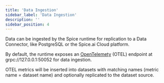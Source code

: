 ```yaml
---
title: 'Data Ingestion'
sidebar_label: 'Data Ingestion'
description: ''
sidebar_position: 4
---
```



Data can be ingested by the Spice runtime for replication to a Data Connector, like PostgreSQL or the Spice.ai Cloud platform.

By default, the runtime exposes an [OpenTelemety](https://opentelemetry.io) (OTEL) endpoint at grpc://127.0.0.1:50052 for data ingestion.

OTEL metrics will be inserted into datasets with matching names (metric name = dataset name) and optionally replicated to the dataset source.
